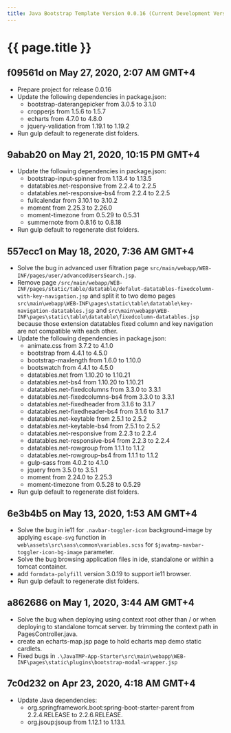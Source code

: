 ```yaml
---
title: Java Bootstrap Template Version 0.0.16 (Current Development Version)
---
```

# {{ page.title }}

## f09561d on May 27, 2020, 2:07 AM GMT+4
- Prepare project for release 0.0.16
- Update the following dependencies in package.json:
    - bootstrap-daterangepicker from 3.0.5 to 3.1.0
    - cropperjs from 1.5.6 to 1.5.7
    - echarts from 4.7.0 to 4.8.0
    - jquery-validation from 1.19.1 to 1.19.2
- Run gulp default to regenerate dist folders.

## 9abab20 on May 21, 2020, 10:15 PM GMT+4
- Update the following dependencies in package.json:
    - bootstrap-input-spinner from 1.13.4 to 1.13.5
    - datatables.net-responsive from 2.2.4 to 2.2.5
    - datatables.net-responsive-bs4 from 2.2.4 to 2.2.5  
    - fullcalendar from 3.10.1 to 3.10.2 
    - moment from 2.25.3 to 2.26.0
    - moment-timezone from 0.5.29 to 0.5.31 
    - summernote from 0.8.16 to 0.8.18
- Run gulp default to regenerate dist folders.

## 557ecc1 on May 18, 2020, 7:36 AM GMT+4
- Solve the bug in advanced user filtration page `src/main/webapp/WEB-INF/pages/user/advancedUsersSearch.jsp`.
- Remove page `/src/main/webapp/WEB-INF/pages/static/table/datatable/defalut-datatables-fixedcolumn-with-key-navigation.jsp` 
and split it to two demo pages `src\main\webapp\WEB-INF\pages\static\table\datatable\key-navigation-datatables.jsp` 
and `src\main\webapp\WEB-INF\pages\static\table\datatable\fixedcolumn-datatables.jsp` 
because those extension datatables fixed column and key navigation are not compatible with each other.
- Update the following dependencies in package.json:
    - animate.css from 3.7.2 to 4.1.0
    - bootstrap from 4.4.1 to 4.5.0
    - bootstrap-maxlength from 1.6.0 to 1.10.0
    - bootswatch from 4.4.1 to 4.5.0
    - datatables.net from 1.10.20 to 1.10.21
    - datatables.net-bs4 from 1.10.20 to 1.10.21
    - datatables.net-fixedcolumns from 3.3.0 to 3.3.1
    - datatables.net-fixedcolumns-bs4 from 3.3.0 to 3.3.1
    - datatables.net-fixedheader from 3.1.6 to 3.1.7
    - datatables.net-fixedheader-bs4 from 3.1.6 to 3.1.7
    - datatables.net-keytable from 2.5.1 to 2.5.2
    - datatables.net-keytable-bs4 from 2.5.1 to 2.5.2
    - datatables.net-responsive from 2.2.3 to 2.2.4
    - datatables.net-responsive-bs4 from 2.2.3 to 2.2.4
    - datatables.net-rowgroup from 1.1.1 to 1.1.2
    - datatables.net-rowgroup-bs4 from 1.1.1 to 1.1.2
    - gulp-sass from 4.0.2 to 4.1.0
    - jquery from 3.5.0 to 3.5.1
    - moment from 2.24.0 to 2.25.3
    - moment-timezone from 0.5.28 to 0.5.29    
- Run gulp default to regenerate dist folders.

## 6e3b4b5 on May 13, 2020, 1:53 AM GMT+4
- Solve the bug in ie11 for `.navbar-toggler-icon` background-image by applying `escape-svg` function 
in `web\assets\src\sass\common\variables.scss` for `$javatmp-navbar-toggler-icon-bg-image` parameter.
- Solve the bug browsing application files in ide, standalone or within a tomcat container.
- add `formdata-polyfill` version 3.0.19 to support ie11 browser.
- Run gulp default to regenerate dist folders.

## a862686 on May 1, 2020, 3:44 AM GMT+4
- Solve the bug when deploying using context root other than / or when deploying 
to standalone tomcat server. by trimming the context path in PagesController.java.
- create an echarts-map.jsp page to hold echarts map demo static cardlets.
- Fixed bugs in `.\JavaTMP-App-Starter\src\main\webapp\WEB-INF\pages\static\plugins\bootstrap-modal-wrapper.jsp`

## 7c0d232 on Apr 23, 2020, 4:18 AM GMT+4 
- Update Java dependencies:
    - org.springframework.boot:spring-boot-starter-parent from 2.2.4.RELEASE to 2.2.6.RELEASE.
    - org.jsoup:jsoup from 1.12.1 to 1.13.1.
